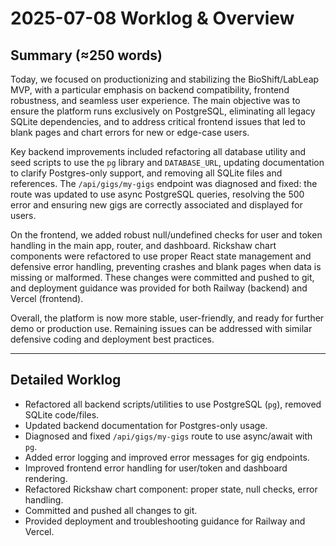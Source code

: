 # 2025-07-08 Worklog & Overview

## Summary (≈250 words)

Today, we focused on productionizing and stabilizing the BioShift/LabLeap MVP, with a particular emphasis on backend compatibility, frontend robustness, and seamless user experience. The main objective was to ensure the platform runs exclusively on PostgreSQL, eliminating all legacy SQLite dependencies, and to address critical frontend issues that led to blank pages and chart errors for new or edge-case users.

Key backend improvements included refactoring all database utility and seed scripts to use the `pg` library and `DATABASE_URL`, updating documentation to clarify Postgres-only support, and removing all SQLite files and references. The `/api/gigs/my-gigs` endpoint was diagnosed and fixed: the route was updated to use async PostgreSQL queries, resolving the 500 error and ensuring new gigs are correctly associated and displayed for users.

On the frontend, we added robust null/undefined checks for user and token handling in the main app, router, and dashboard. Rickshaw chart components were refactored to use proper React state management and defensive error handling, preventing crashes and blank pages when data is missing or malformed. These changes were committed and pushed to git, and deployment guidance was provided for both Railway (backend) and Vercel (frontend).

Overall, the platform is now more stable, user-friendly, and ready for further demo or production use. Remaining issues can be addressed with similar defensive coding and deployment best practices.

---

## Detailed Worklog

- Refactored all backend scripts/utilities to use PostgreSQL (`pg`), removed SQLite code/files.
- Updated backend documentation for Postgres-only usage.
- Diagnosed and fixed `/api/gigs/my-gigs` route to use async/await with `pg`.
- Added error logging and improved error messages for gig endpoints.
- Improved frontend error handling for user/token and dashboard rendering.
- Refactored Rickshaw chart component: proper state, null checks, error handling.
- Committed and pushed all changes to git.
- Provided deployment and troubleshooting guidance for Railway and Vercel.
